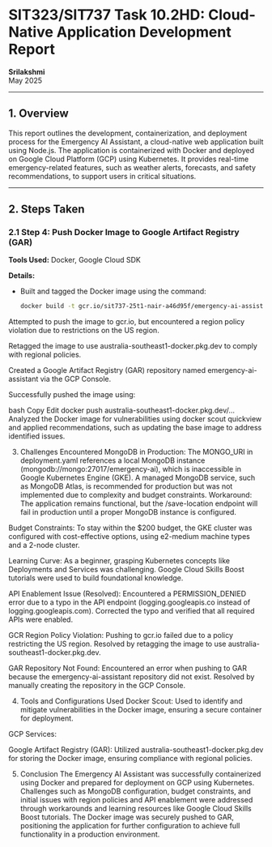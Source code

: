# SIT323/SIT737 Task 10.2HD: Cloud-Native Application Development Report  
**Srilakshmi**  
May 2025  

---

## 1. Overview

This report outlines the development, containerization, and deployment process for the Emergency AI Assistant, a cloud-native web application built using Node.js. The application is containerized with Docker and deployed on Google Cloud Platform (GCP) using Kubernetes. It provides real-time emergency-related features, such as weather alerts, forecasts, and safety recommendations, to support users in critical situations.

---

## 2. Steps Taken

### 2.1 Step 4: Push Docker Image to Google Artifact Registry (GAR)

**Tools Used:** Docker, Google Cloud SDK  

**Details:**  
- Built and tagged the Docker image using the command:  
  ```bash
  docker build -t gcr.io/sit737-25t1-nair-a46d95f/emergency-ai-assistant:latest .
Attempted to push the image to gcr.io, but encountered a region policy violation due to restrictions on the US region.

Retagged the image to use australia-southeast1-docker.pkg.dev to comply with regional policies.

Created a Google Artifact Registry (GAR) repository named emergency-ai-assistant via the GCP Console.

Successfully pushed the image using:

bash
Copy
Edit
docker push australia-southeast1-docker.pkg.dev/...
Analyzed the Docker image for vulnerabilities using docker scout quickview and applied recommendations, such as updating the base image to address identified issues.

3. Challenges Encountered
MongoDB in Production:
The MONGO_URI in deployment.yaml references a local MongoDB instance (mongodb://mongo:27017/emergency-ai), which is inaccessible in Google Kubernetes Engine (GKE).
A managed MongoDB service, such as MongoDB Atlas, is recommended for production but was not implemented due to complexity and budget constraints.
Workaround: The application remains functional, but the /save-location endpoint will fail in production until a proper MongoDB instance is configured.

Budget Constraints:
To stay within the $200 budget, the GKE cluster was configured with cost-effective options, using e2-medium machine types and a 2-node cluster.

Learning Curve:
As a beginner, grasping Kubernetes concepts like Deployments and Services was challenging. Google Cloud Skills Boost tutorials were used to build foundational knowledge.

API Enablement Issue (Resolved):
Encountered a PERMISSION_DENIED error due to a typo in the API endpoint (logging.googleapis.co instead of logging.googleapis.com).
Corrected the typo and verified that all required APIs were enabled.

GCR Region Policy Violation:
Pushing to gcr.io failed due to a policy restricting the US region. Resolved by retagging the image to use australia-southeast1-docker.pkg.dev.

GAR Repository Not Found:
Encountered an error when pushing to GAR because the emergency-ai-assistant repository did not exist. Resolved by manually creating the repository in the GCP Console.

4. Tools and Configurations Used
Docker Scout:
Used to identify and mitigate vulnerabilities in the Docker image, ensuring a secure container for deployment.

GCP Services:

Google Artifact Registry (GAR): Utilized australia-southeast1-docker.pkg.dev for storing the Docker image, ensuring compliance with regional policies.

5. Conclusion
The Emergency AI Assistant was successfully containerized using Docker and prepared for deployment on GCP using Kubernetes. Challenges such as MongoDB configuration, budget constraints, and initial issues with region policies and API enablement were addressed through workarounds and learning resources like Google Cloud Skills Boost tutorials. The Docker image was securely pushed to GAR, positioning the application for further configuration to achieve full functionality in a production environment.


